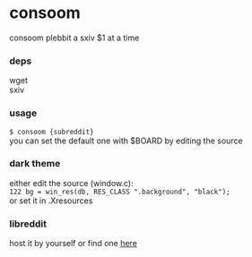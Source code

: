 # consoom
consoom plebbit a sxiv $1 at a time

### deps
wget  
sxiv

### usage
```$ consoom {subreddit}```  
you can set the default one with $BOARD by editing the source

### dark theme
either edit the source (window.c):  
```122 bg = win_res(db, RES_CLASS ".background", "black");```  
or set it in .Xresources

### libreddit
host it by yourself or find one [here](https://github.com/spikecodes/libreddit#instances)
